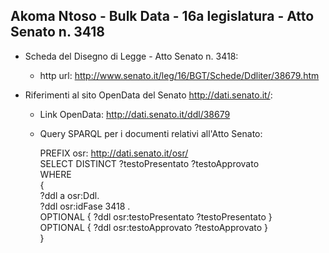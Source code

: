 ## Akoma Ntoso - Bulk Data - 16a legislatura - Atto Senato n. 3418 ##

* Scheda del Disegno di Legge - Atto Senato n. 3418:
	* http url: http://www.senato.it/leg/16/BGT/Schede/Ddliter/38679.htm

* Riferimenti al sito OpenData del Senato http://dati.senato.it/:
	* Link OpenData: http://dati.senato.it/ddl/38679
	* Query SPARQL per i documenti relativi all'Atto Senato:

        PREFIX osr: <http://dati.senato.it/osr/>  
		SELECT DISTINCT ?testoPresentato ?testoApprovato  
		WHERE  
		{  
		    ?ddl a osr:Ddl.  
		    ?ddl osr:idFase 3418 .  
		    OPTIONAL { ?ddl osr:testoPresentato ?testoPresentato }  
		    OPTIONAL { ?ddl osr:testoApprovato ?testoApprovato }  
		}
		
